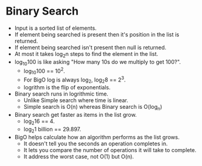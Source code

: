 Binary Search
===

- Input is a sorted list of elements.
- If element being searched is present then it's position in the list is returned.
- If element being searched isn't present then null is returned.
- At most it takes log<sub>2</sub>n steps to find the element in the list.
- log<sub>10</sub>100 is like asking "How many 10s do we multiply to get 100?".
    - log<sub>10</sub>100 == 10<sup>2</sup>.
    - For BigO log is always log<sub>2</sub>, log<sub>2</sub>8 == 2<sup>3</sup>.
    - logrithm is the flip of exponentials.
- Binary search runs in logrithmic time.
    - Unlike Simple search where time is linear.
    - Simple search is O(n) whereas Binary search is O(log<sub>n</sub>)
- Binary search get faster as items in the list grow.
    - log<sub>2</sub>16 == 4.
    - log<sub>2</sub>1 billion == 29.897.
- BigO helps calculate how an algorithm performs as the list grows.
    - It doesn't tell you the seconds an operation completes in.
    - It lets you compare the number of operations it will take to complete.
    - It address the worst case, not O(1) but O(n).
